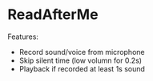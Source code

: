 # ReadAfterMe

Features:
* Record sound/voice from microphone
* Skip silent time (low volumn for 0.2s)
* Playback if recorded at least 1s sound
